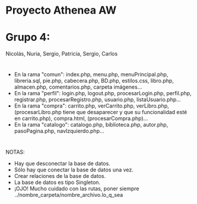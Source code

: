 # Proyecto Athenea AW
# Grupo 4:
Nicolás, Nuria, Sergio, Patricia, Sergio, Carlos
#
- En la rama "comun": index.php, menu.php, menuPrincipal.php, libreria.sql, pie.php, cabecera.php, BD.php, estilos.css, libro.php, almacen.php, comentarios.php, carpeta imágenes...
- En la rama "perfil": login.php, logout.php, procesarLogin.php, perfil.php, registrar.php, procesarRegistro.php, usuario.php, listaUsuario.php...
- En la rama "compra": carrito.php, verCarrito.php, verLibro.php, (procesarLibro.php tiene que desaparecer y que su funcionalidad esté en carrito.php), compra.html, (procesarCompra.php)...
- En la rama "catalogo": catalogo.php, biblioteca.php, autor.php, pasoPagina.php, navIzquierdo.php...
#
NOTAS:
- Hay que desconectar la base de datos.
- Sólo hay que conectar la base de datos una vez.
- Crear relaciones de la base de datos.
- La base de datos es tipo Singleton.
- ¡OJO! Mucho cuidado con las rutas, poner siempre ../nombre_carpeta/nombre_archivo.lo_q_sea